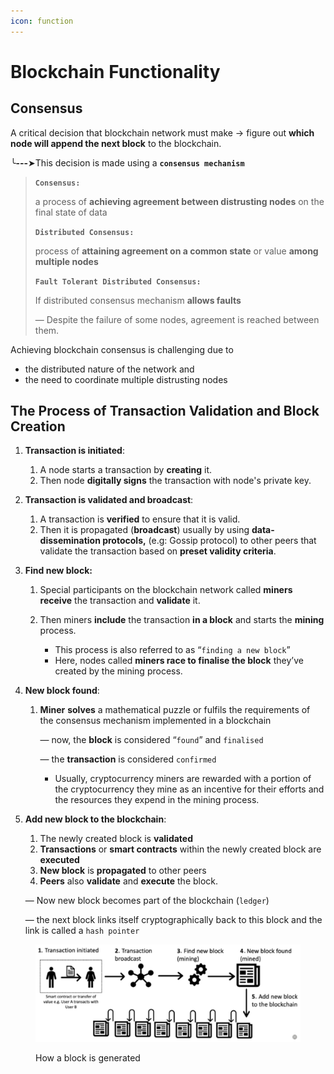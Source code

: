 ```yaml
---
icon: function
---
```


# Blockchain Functionality

## Consensus&#x20;

A critical decision that blockchain network must make -> figure out **which node will append the next block** to the blockchain.&#x20;

╰**---**➤This decision is made using a **`consensus mechanism`**



> **`Consensus:`**
>
> a process of **achieving agreement between distrusting nodes** on the final state of data
>
>
>
> **`Distributed Consensus:`**
>
> process of **attaining agreement on a common state** or value **among multiple nodes**
>
>
>
> **`Fault Tolerant Distributed Consensus:`**
>
> If distributed consensus mechanism **allows faults**&#x20;
>
> — Despite the failure of some nodes, agreement is reached between them.



Achieving blockchain consensus is challenging due to&#x20;

* the distributed nature of the network and&#x20;
* the need to coordinate multiple distrusting nodes



## The Process of Transaction Validation and Block Creation

1.  **Transaction is initiated**:&#x20;

    1. A node starts a transaction by **creating** it.&#x20;
    2. Then node **digitally signs** the transaction with node's private key.&#x20;


2.  **Transaction is validated and broadcast**:&#x20;

    1. A transaction is **verified** to ensure that it is valid.&#x20;
    2. Then it is propagated (**broadcast**) usually by using **data-dissemination protocols,** (e.g: Gossip protocol) to other peers that validate the transaction based on **preset validity criteria**.&#x20;


3. **Find new block:**
   1. Special participants on the blockchain network called **miners receive** the transaction and **validate** it.
   2.  Then miners **include** the transaction **in a block** and starts the **mining** process.

       * This process is also referred to as “`finding a new block`”
       * Here, nodes called **miners race to finalise the block** they’ve created by the mining process.

       &#x20;
4.  **New block found**:&#x20;

    1.  **Miner** **solves** a mathematical puzzle or fulfils the requirements of the consensus mechanism implemented in a blockchain

        — now, the **block** is considered “`found`” and `finalised`

        — the **transaction** is considered `confirmed`&#x20;

        * Usually, cryptocurrency miners are rewarded with a portion of the cryptocurrency they mine as an incentive for their efforts and the resources they expend in the mining process.


5.  **Add new block to the blockchain**:&#x20;

    1. The newly created block is **validated**
    2. **Transactions** or **smart contracts** within the newly created block are **executed**&#x20;
    3. **New block** is **propagated** to other peers&#x20;
    4. **Peers** also **validate** and **execute** the block.&#x20;

    — Now new block becomes part of the blockchain (`ledger`)&#x20;

    — the next block links itself cryptographically back to this block and the link is called a `hash pointer`



<figure><img src="../../.gitbook/assets/how-a-block-is-generated.png" alt=""><figcaption><p>How a block is generated</p></figcaption></figure>



